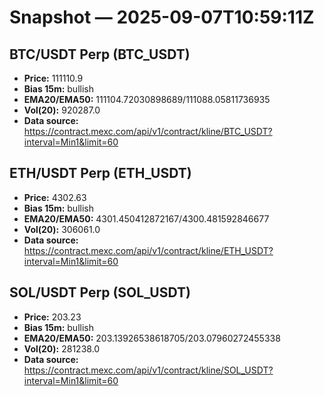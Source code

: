 # Snapshot — 2025-09-07T10:59:11Z

## BTC/USDT Perp (BTC_USDT)
- **Price:** 111110.9
- **Bias 15m:** bullish
- **EMA20/EMA50:** 111104.72030898689/111088.05811736935
- **Vol(20):** 920287.0
- **Data source:** https://contract.mexc.com/api/v1/contract/kline/BTC_USDT?interval=Min1&limit=60

## ETH/USDT Perp (ETH_USDT)
- **Price:** 4302.63
- **Bias 15m:** bullish
- **EMA20/EMA50:** 4301.450412872167/4300.481592846677
- **Vol(20):** 306061.0
- **Data source:** https://contract.mexc.com/api/v1/contract/kline/ETH_USDT?interval=Min1&limit=60

## SOL/USDT Perp (SOL_USDT)
- **Price:** 203.23
- **Bias 15m:** bullish
- **EMA20/EMA50:** 203.13926538618705/203.07960272455338
- **Vol(20):** 281238.0
- **Data source:** https://contract.mexc.com/api/v1/contract/kline/SOL_USDT?interval=Min1&limit=60
